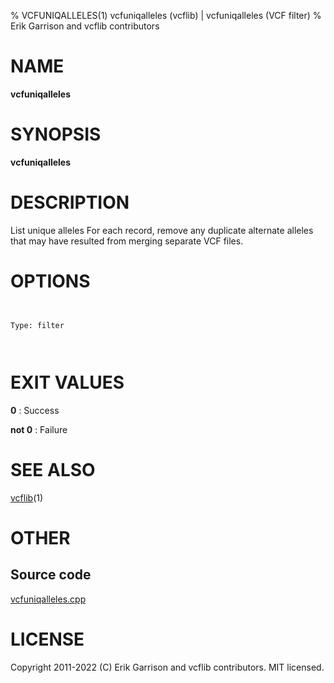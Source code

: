 % VCFUNIQALLELES(1) vcfuniqalleles (vcflib) | vcfuniqalleles (VCF filter)
% Erik Garrison and vcflib contributors

# NAME

**vcfuniqalleles**

# SYNOPSIS

**vcfuniqalleles** <vcf file>

# DESCRIPTION

List unique alleles For each record, remove any duplicate alternate alleles that may have resulted from merging separate VCF files.



# OPTIONS

```


Type: filter

      

```





# EXIT VALUES

**0**
: Success

**not 0**
: Failure

# SEE ALSO



[vcflib](./vcflib.md)(1)



# OTHER

## Source code

[vcfuniqalleles.cpp](https://github.com/vcflib/vcflib/blob/master/src/vcfuniqalleles.cpp)

# LICENSE

Copyright 2011-2022 (C) Erik Garrison and vcflib contributors. MIT licensed.

<!--
  Created with ./scripts/bin2md.rb scripts/bin2md-template.erb
-->
